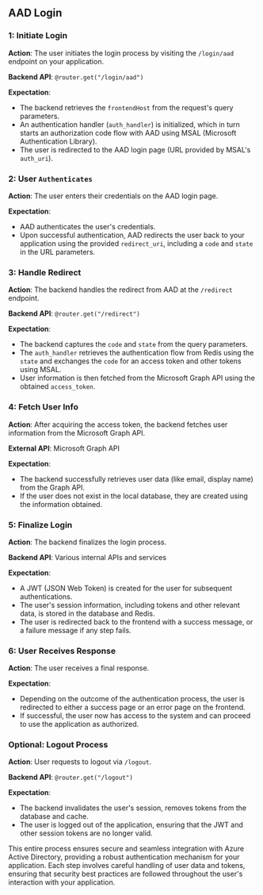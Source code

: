 ## AAD Login

### 1: Initiate Login
**Action**: The user initiates the login process by visiting the `/login/aad` endpoint on your application.

**Backend API**: `@router.get("/login/aad")`

**Expectation**:
- The backend retrieves the `frontendHost` from the request's query parameters.
- An authentication handler (`auth_handler`) is initialized, which in turn starts an authorization code flow with AAD using MSAL (Microsoft Authentication Library).
- The user is redirected to the AAD login page (URL provided by MSAL's `auth_uri`).

### 2: User `Authenticates`
**Action**: The user enters their credentials on the AAD login page.

**Expectation**:
- AAD authenticates the user's credentials.
- Upon successful authentication, AAD redirects the user back to your application using the provided `redirect_uri`, including a `code` and `state` in the URL parameters.

### 3: Handle Redirect
**Action**: The backend handles the redirect from AAD at the `/redirect` endpoint.

**Backend API**: `@router.get("/redirect")`

**Expectation**:
- The backend captures the `code` and `state` from the query parameters.
- The `auth_handler` retrieves the authentication flow from Redis using the `state` and exchanges the `code` for an access token and other tokens using MSAL.
- User information is then fetched from the Microsoft Graph API using the obtained `access_token`.

### 4: Fetch User Info
**Action**: After acquiring the access token, the backend fetches user information from the Microsoft Graph API.

**External API**: Microsoft Graph API

**Expectation**:
- The backend successfully retrieves user data (like email, display name) from the Graph API.
- If the user does not exist in the local database, they are created using the information obtained.

### 5: Finalize Login
**Action**: The backend finalizes the login process.

**Backend API**: Various internal APIs and services

**Expectation**:
- A JWT (JSON Web Token) is created for the user for subsequent authentications.
- The user's session information, including tokens and other relevant data, is stored in the database and Redis.
- The user is redirected back to the frontend with a success message, or a failure message if any step fails.

### 6: User Receives Response
**Action**: The user receives a final response.

**Expectation**:
- Depending on the outcome of the authentication process, the user is redirected to either a success page or an error page on the frontend.
- If successful, the user now has access to the system and can proceed to use the application as authorized.

### Optional: Logout Process
**Action**: User requests to logout via `/logout`.

**Backend API**: `@router.get("/logout")`

**Expectation**:
- The backend invalidates the user's session, removes tokens from the database and cache.
- The user is logged out of the application, ensuring that the JWT and other session tokens are no longer valid.

This entire process ensures secure and seamless integration with Azure Active Directory, providing a robust authentication mechanism for your application. Each step involves careful handling of user data and tokens, ensuring that security best practices are followed throughout the user's interaction with your application.
